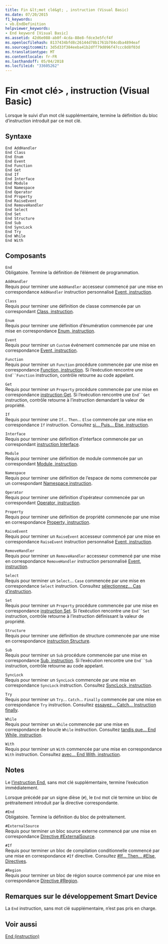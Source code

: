 ```yaml
---
title: Fin &lt;mot clé&gt; , instruction (Visual Basic)
ms.date: 07/20/2015
f1_keywords:
- vb.EndDefinition
helpviewer_keywords:
- End keyword [Visual Basic]
ms.assetid: 42d6e088-ab0f-4cda-88e8-fdce3e5fcf4f
ms.openlocfilehash: 8137434bfd8c26144d78b1761b784cdba4894eaf
ms.sourcegitcommit: 3d5d33f384eeba41b2dff79d096f47ccc8d8f03d
ms.translationtype: MT
ms.contentlocale: fr-FR
ms.lasthandoff: 05/04/2018
ms.locfileid: "33605262"
---
```

# <a name="end-ltkeywordgt-statement-visual-basic"></a>Fin &lt;mot clé&gt; , instruction (Visual Basic)
Lorsque le suivi d’un mot clé supplémentaire, termine la définition du bloc d’instruction introduit par ce mot clé.  
  
## <a name="syntax"></a>Syntaxe  
  
```  
End AddHandler  
End Class   
End Enum   
End Event   
End Function   
End Get   
End If   
End Interface   
End Module   
End Namespace   
End Operator   
End Property   
End RaiseEvent  
End RemoveHandler  
End Select   
End Set   
End Structure   
End Sub   
End SyncLock   
End Try   
End While   
End With  
```  
  
## <a name="parts"></a>Composants  
 `End`  
 Obligatoire. Termine la définition de l’élément de programmation.  
  
 `AddHandler`  
 Requis pour terminer une `AddHandler` accesseur commencé par une mise en correspondance `AddHandler` instruction personnalisé [Event, instruction](../../../visual-basic/language-reference/statements/event-statement.md).  
  
 `Class`  
 Requis pour terminer une définition de classe commencée par un correspondant [Class, instruction](../../../visual-basic/language-reference/statements/class-statement.md).  
  
 `Enum`  
 Requis pour terminer une définition d’énumération commencée par une mise en correspondance [Enum, instruction](../../../visual-basic/language-reference/statements/enum-statement.md).  
  
 `Event`  
 Requis pour terminer un `Custom` événement commencée par une mise en correspondance [Event, instruction](../../../visual-basic/language-reference/statements/event-statement.md).  
  
 `Function`  
 Requis pour terminer un `Function` procédure commencée par une mise en correspondance [Function, instruction](../../../visual-basic/language-reference/statements/function-statement.md). Si l’exécution rencontre une `End``Function` instruction, contrôle retourne au code appelant.  
  
 `Get`  
 Requis pour terminer un `Property` procédure commencée par une mise en correspondance [instruction Get](../../../visual-basic/language-reference/statements/get-statement.md). Si l’exécution rencontre une `End``Get` instruction, contrôle retourne à l’instruction demandant la valeur de propriété.  
  
 `If`  
 Requis pour terminer une `If`... `Then`... `Else` commencée par une mise en correspondance `If` instruction. Consultez [si... Puis... Else, instruction](../../../visual-basic/language-reference/statements/if-then-else-statement.md).  
  
 `Interface`  
 Requis pour terminer une définition d’interface commencée par un correspondant [instruction Interface](../../../visual-basic/language-reference/statements/interface-statement.md).  
  
 `Module`  
 Requis pour terminer une définition de module commencée par un correspondant [Module, instruction](../../../visual-basic/language-reference/statements/module-statement.md).  
  
 `Namespace`  
 Requis pour terminer une définition de l’espace de noms commencée par un correspondant [Namespace instruction](../../../visual-basic/language-reference/statements/namespace-statement.md).  
  
 `Operator`  
 Requis pour terminer une définition d’opérateur commencée par un correspondant [Operator, instruction](../../../visual-basic/language-reference/statements/operator-statement.md).  
  
 `Property`  
 Requis pour terminer une définition de propriété commencée par une mise en correspondance [Property, instruction](../../../visual-basic/language-reference/statements/property-statement.md).  
  
 `RaiseEvent`  
 Requis pour terminer un `RaiseEvent` accesseur commencé par une mise en correspondance `RaiseEvent` instruction personnalisé [Event, instruction](../../../visual-basic/language-reference/statements/event-statement.md).  
  
 `RemoveHandler`  
 Requis pour terminer un `RemoveHandler` accesseur commencé par une mise en correspondance `RemoveHandler` instruction personnalisé [Event, instruction](../../../visual-basic/language-reference/statements/event-statement.md).  
  
 `Select`  
 Requis pour terminer un `Select`... `Case` commencée par une mise en correspondance `Select` instruction. Consultez [sélectionnez... Cas d’instruction](../../../visual-basic/language-reference/statements/select-case-statement.md).  
  
 `Set`  
 Requis pour terminer un `Property` procédure commencée par une mise en correspondance [instruction Set](../../../visual-basic/language-reference/statements/set-statement.md). Si l’exécution rencontre une `End``Set` instruction, contrôle retourne à l’instruction définissant la valeur de propriété.  
  
 `Structure`  
 Requis pour terminer une définition de structure commencée par une mise en correspondance [instruction Structure](../../../visual-basic/language-reference/statements/structure-statement.md).  
  
 `Sub`  
 Requis pour terminer un `Sub` procédure commencée par une mise en correspondance [Sub, instruction](../../../visual-basic/language-reference/statements/sub-statement.md). Si l’exécution rencontre une `End``Sub` instruction, contrôle retourne au code appelant.  
  
 `SyncLock`  
 Requis pour terminer un `SyncLock` commencée par une mise en correspondance `SyncLock` instruction. Consultez [SyncLock, instruction](../../../visual-basic/language-reference/statements/synclock-statement.md).  
  
 `Try`  
 Requis pour terminer un `Try`... `Catch`... `Finally` commencée par une mise en correspondance `Try` instruction. Consultez [essayez... Catch... Instruction finally](../../../visual-basic/language-reference/statements/try-catch-finally-statement.md).  
  
 `While`  
 Requis pour terminer un `While` commencée par une mise en correspondance de boucle `While` instruction. Consultez [tandis que... End While, instruction](../../../visual-basic/language-reference/statements/while-end-while-statement.md).  
  
 `With`  
 Requis pour terminer un `With` commencée par une mise en correspondance `With` instruction. Consultez [avec... End With, instruction](../../../visual-basic/language-reference/statements/with-end-with-statement.md).  
  
## <a name="remarks"></a>Notes  
 Le [l’instruction End](../../../visual-basic/language-reference/statements/end-statement.md), sans mot clé supplémentaire, termine l’exécution immédiatement.  
  
 Lorsque précédé par un signe dièse (`#`), le `End` mot clé termine un bloc de prétraitement introduit par la directive correspondante.  
  
 `#End`  
 Obligatoire. Termine la définition du bloc de prétraitement.  
  
 `#ExternalSource`  
 Requis pour terminer un bloc source externe commencé par une mise en correspondance [Directive #ExternalSource](../../../visual-basic/language-reference/directives/externalsource-directive.md).  
  
 `#If`  
 Requis pour terminer un bloc de compilation conditionnelle commencé par une mise en correspondance `#If` directive. Consultez [#If... Then... #Else, Directives](../../../visual-basic/language-reference/directives/if-then-else-directives.md).  
  
 `#Region`  
 Requis pour terminer un bloc de région source commencé par une mise en correspondance [Directive #Region](../../../visual-basic/language-reference/directives/region-directive.md).  
  
## <a name="smart-device-developer-notes"></a>Remarques sur le développement Smart Device  
 La `End` instruction, sans mot clé supplémentaire, n’est pas pris en charge.  
  
## <a name="see-also"></a>Voir aussi  
 [End (instruction)](../../../visual-basic/language-reference/statements/end-statement.md)
